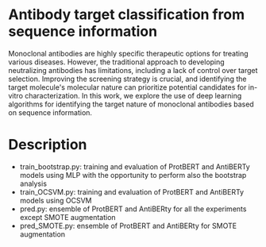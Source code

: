# Antibody target classification from sequence information

Monoclonal antibodies are highly specific therapeutic options for treating various diseases. However, the traditional approach to developing neutralizing antibodies has limitations, including a lack of control over target selection. Improving the screening strategy is crucial, and identifying the target molecule's molecular nature can prioritize potential candidates for in-vitro characterization. In this work, we explore the use of deep learning algorithms for identifying the target nature of monoclonal antibodies based on sequence information.

# Description
* train_bootstrap.py: training and evaluation of ProtBERT and AntiBERTy models using MLP with the opportunity to perform also the bootstrap analysis
* train_OCSVM.py: training and evaluation of ProtBERT and AntiBERTy models using OCSVM
* pred.py: ensemble of ProtBERT and AntiBERty for all the experiments except SMOTE augmentation
* pred_SMOTE.py: ensemble of ProtBERT and AntiBERty for SMOTE augmentation
